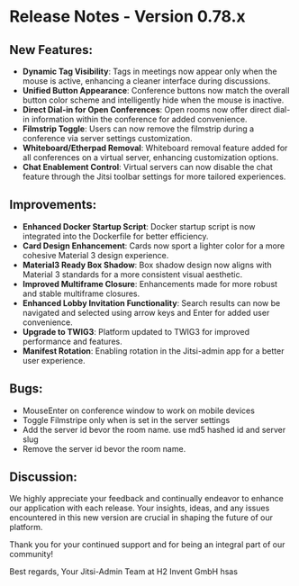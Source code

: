 # Release Notes - Version 0.78.x

## New Features:
- **Dynamic Tag Visibility**: Tags in meetings now appear only when the mouse is active, enhancing a cleaner interface during discussions.
- **Unified Button Appearance**: Conference buttons now match the overall button color scheme and intelligently hide when the mouse is inactive.
- **Direct Dial-in for Open Conferences**: Open rooms now offer direct dial-in information within the conference for added convenience.
- **Filmstrip Toggle**: Users can now remove the filmstrip during a conference via server settings customization.
- **Whiteboard/Etherpad Removal**: Whiteboard removal feature added for all conferences on a virtual server, enhancing customization options.
- **Chat Enablement Control**: Virtual servers can now disable the chat feature through the Jitsi toolbar settings for more tailored experiences.

## Improvements:
- **Enhanced Docker Startup Script**: Docker startup script is now integrated into the Dockerfile for better efficiency.
- **Card Design Enhancement**: Cards now sport a lighter color for a more cohesive Material 3 design experience.
- **Material3 Ready Box Shadow**: Box shadow design now aligns with Material 3 standards for a more consistent visual aesthetic.
- **Improved Multiframe Closure**: Enhancements made for more robust and stable multiframe closures.
- **Enhanced Lobby Invitation Functionality**: Search results can now be navigated and selected using arrow keys and Enter for added user convenience.
- **Upgrade to TWIG3**: Platform updated to TWIG3 for improved performance and features.
- **Manifest Rotation**: Enabling rotation in the Jitsi-admin app for a better user experience.

## Bugs:
- MouseEnter on conference window to work on mobile devices
- Toggle Filmstripe only when is set in the server settings
- Add the server id bevor the room name. use md5 hashed id and server slug
- Remove the server id bevor the room name.

## Discussion:
We highly appreciate your feedback and continually endeavor to enhance our application with each release. Your insights, ideas, and any issues encountered in this new version are crucial in shaping the future of our platform.

Thank you for your continued support and for being an integral part of our community!

Best regards,
Your Jitsi-Admin Team at H2 Invent GmbH hsas